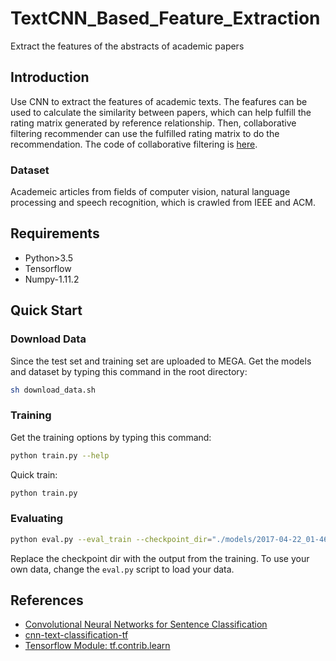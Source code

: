 # TextCNN_Based_Feature_Extraction
Extract the features of the abstracts of academic papers

## Introduction
Use CNN to extract the features of academic texts. The feafures can be used to calculate the similarity between papers, which can help fulfill the rating matrix generated by reference relationship. Then, collaborative filtering recommender can use the fulfilled rating matrix to do the recommendation. The code of collaborative filtering is [here](https://github.com/riceroll/Collaborative_Filtering_Recommender).

### Dataset
Academeic articles from fields of computer vision, natural language processing and speech recognition, which is crawled from IEEE and ACM.

## Requirements

- Python>3.5
- Tensorflow
- Numpy-1.11.2

## Quick Start
### Download Data
Since the test set and training set are uploaded to MEGA.
Get the models and dataset by typing this command in the root directory:
```bash
sh download_data.sh
```

### Training
Get the training options by typing this command:
```bash
python train.py --help
```

Quick train:
```bash
python train.py
```

### Evaluating
```bash
python eval.py --eval_train --checkpoint_dir="./models/2017-04-22_01-46-18/checkpoints/" --checkpoint_file="./models/2017-04-22_01-46-18/checkpoints/model-900"
```

Replace the checkpoint dir with the output from the training. To use your own data, change the `eval.py` script to load your data.



## References

- [Convolutional Neural Networks for Sentence Classification](http://arxiv.org/abs/1408.5882)
- [cnn-text-classification-tf](https://github.com/dennybritz/cnn-text-classification-tf)
- [Tensorflow Module: tf.contrib.learn](https://www.tensorflow.org/api_docs/python/tf/contrib/learn)
